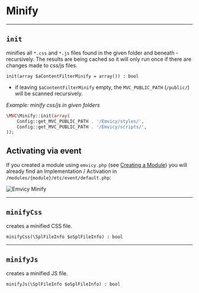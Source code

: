 
# Minify

---


## `init`

minifies all `*.css` and `*.js` files found in the given folder and beneath - recursively. The results are being cached so 
it will only run once if there are changes made to css/js files.

~~~
init(array $aContentFilterMinify = array()) : bool
~~~
- if leaving `$aContentFilterMinify` empty, the `MVC_PUBLIC_PATH` (`/public/`) will be scanned recursively.

_Example: minify css/js in given folders_    
~~~php
\MVC\Minify::init(array(
    Config::get_MVC_PUBLIC_PATH . '/Emvicy/styles/',
    Config::get_MVC_PUBLIC_PATH . '/Emvicy/scripts/',
));
~~~

## Activating via event

If you created a module using `emvicy.php` (see [Creating a Module](/1.x/creating-a-module)) you will already find 
an Implementation / Activation in `/modules/{module}/etc/event/default.php`:

![Emvicy Minify](/doc/1.x/minify/emvicy_minify.png)

---

## `minifyCss`

creates a minified CSS file.

~~~
minifyCss(\SplFileInfo $oSplFileInfo) : bool
~~~

---

## `minifyJs`

creates a minified JS file.

~~~
minifyJs(\SplFileInfo $oSplFileInfo) : bool
~~~

